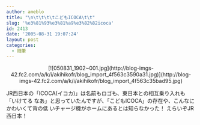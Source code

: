 ```yaml
---
author: ameblo
title: "\n\t\t\t\tこどもICOCA\t\t"
slug: '%e3%81%93%e3%81%a9%e3%82%82icoca'
id: 2413
date: '2005-08-31 19:07:24'
layout: post
categories:
  - 随筆
---
```


<div align="center">[![050831_1902~001.jpg](http://blog-imgs-42.fc2.com/a/k/i/akihikofr/blog_import_4f563c3590a31.jpg)](http://blog-imgs-42.fc2.com/a/k/i/akihikofr/blog_import_4f563c35bad95.jpg)</div>

JR西日本の「ICOCA(イコカ)」は名前もロゴも、東日本との相互乗り入れも「いけてる なあ」と思っていたんですが、「こどもICOCA」の存在や、こんなにかわいくて背の低 いチャージ機がホームにあるとは知らなかった！ えらいぞJR西日本！